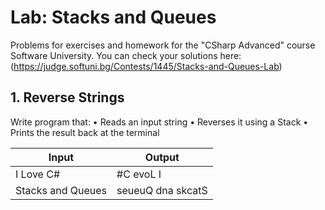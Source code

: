 # Lab: Stacks and Queues

Problems for exercises and homework for the "CSharp Advanced" course Software University.
You can check your solutions here: (https://judge.softuni.bg/Contests/1445/Stacks-and-Queues-Lab)

## 1. Reverse Strings

Write program that:
•	Reads an input string
•	Reverses it using a Stack<T>
•	Prints the result back at the terminal

| Input  | Output |
| ------------- | ------------- |
| I Love C#  | #C evoL I  |
| Stacks and Queues  | seueuQ dna skcatS  |